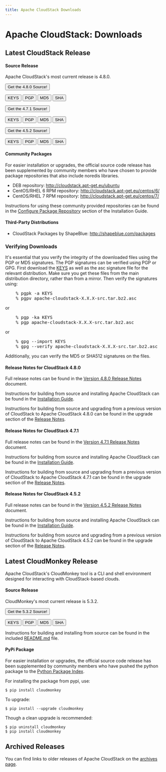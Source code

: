 ```yaml
---
title: Apache CloudStack Downloads
---
```


<div class="row">

<div class="col-lg-12">

<div class="page-header">

<h1 id="indicators">Apache CloudStack: Downloads</h1>

</div>

</div>

</div>

<div class="bs-example">

<div class="row">

<div class="col-lg-6">

<h2>Latest CloudStack Release</h2>

<h4>Source Release</h4>

<p>Apache CloudStack's most current release is 4.8.0.
</p>

<p>
<a href="http://www.apache.org/dyn/closer.lua/cloudstack/releases/4.8.0/apache-cloudstack-4.8.0-src.tar.bz2"><button type="button" class="btn btn-primary btn-lg">Get the 4.8.0 Source!</button></a>

<a href="http://www.apache.org/dist/cloudstack/KEYS"><button type="button" class="btn btn-info btn-xs">KEYS</button></a>
<a href="http://www.apache.org/dist/cloudstack/releases/4.8.0/apache-cloudstack-4.8.0-src.tar.bz2.asc"><button type="button" class="btn btn-info btn-xs">PGP</button></a>
<a href="http://www.apache.org/dist/cloudstack/releases/4.8.0/apache-cloudstack-4.8.0-src.tar.bz2.md5"><button type="button" class="btn btn-info btn-xs">MD5</button></a>
<a href="http://www.apache.org/dist/cloudstack/releases/4.8.0/apache-cloudstack-4.8.0-src.tar.bz2.sha"><button type="button" class="btn btn-info btn-xs">SHA</button></a>

</p>

<p>
<a href="http://www.apache.org/dyn/closer.lua/cloudstack/releases/4.7.1/apache-cloudstack-4.7.1-src.tar.bz2"><button type="button" class="btn btn-primary btn-md">Get the 4.7.1 Source!</button></a>

<a href="http://www.apache.org/dist/cloudstack/KEYS"><button type="button" class="btn btn-info btn-xs">KEYS</button></a>
<a href="http://www.apache.org/dist/cloudstack/releases/4.7.1/apache-cloudstack-4.7.1-src.tar.bz2.asc"><button type="button" class="btn btn-info btn-xs">PGP</button></a>
<a href="http://www.apache.org/dist/cloudstack/releases/4.7.1/apache-cloudstack-4.7.1-src.tar.bz2.md5"><button type="button" class="btn btn-info btn-xs">MD5</button></a>
<a href="http://www.apache.org/dist/cloudstack/releases/4.7.1/apache-cloudstack-4.7.1-src.tar.bz2.sha"><button type="button" class="btn btn-info btn-xs">SHA</button></a>
</p>

<p>
<a href="http://www.apache.org/dyn/closer.lua/cloudstack/releases/4.5.2/apache-cloudstack-4.5.2-src.tar.bz2"><button type="button" class="btn btn-primary btn-md">Get the 4.5.2 Source!</button></a>

<a href="http://www.apache.org/dist/cloudstack/KEYS"><button type="button" class="btn btn-info btn-xs">KEYS</button></a>
<a href="http://www.apache.org/dist/cloudstack/releases/4.5.2/apache-cloudstack-4.5.2-src.tar.bz2.asc"><button type="button" class="btn btn-info btn-xs">PGP</button></a>
<a href="http://www.apache.org/dist/cloudstack/releases/4.5.2/apache-cloudstack-4.5.2-src.tar.bz2.md5"><button type="button" class="btn btn-info btn-xs">MD5</button></a>
<a href="http://www.apache.org/dist/cloudstack/releases/4.5.2/apache-cloudstack-4.5.2-src.tar.bz2.sha"><button type="button" class="btn btn-info btn-xs">SHA</button></a>
</p>


<h4>Community Packages</h4>

<p>For easier installation or upgrades, the official source code release has been supplemented by community members who have chosen to provide package repositories that also include noredis libraries.</p>

<ul>
    <li>DEB repository: <a href="http://cloudstack.apt-get.eu/ubuntu">http://cloudstack.apt-get.eu/ubuntu</a></li>
    <li>CentOS/RHEL 6 RPM repository: <a href="http://cloudstack.apt-get.eu/centos/6/">http://cloudstack.apt-get.eu/centos/6/</a></li>
    <li>CentOS/RHEL 7 RPM repository: <a href="http://cloudstack.apt-get.eu/centos/7/">http://cloudstack.apt-get.eu/centos/7/</a></li>
</ul>

<p>Instructions for using these community provided repositories can be found in the <a href="http://docs.cloudstack.apache.org/projects/cloudstack-installation/en/4.6/management-server/index.html#configure-package-repository">Configure Package Repository</a> section of the Installation Guide.</p>


<h4>Third-Party Distributions</h4>

<ul>
    <li>CloudStack Packages by ShapeBlue: <a href="http://shapeblue.com/packages/">http://shapeblue.com/packages</a></li>
</ul>


</div>

<div class="col-lg-6">

<div class="panel panel-default">

<div class="panel-heading">

<h3 class="panel-title">Verifying Downloads</h3>

</div>
              
<div class="panel-body">

<p>
It's essential that you verify the integrity of the downloaded files using the PGP or MD5 signatures.
The PGP signatures can be verified using PGP or GPG. First download the
<a href="https://dist.apache.org/repos/dist/release/cloudstack/KEYS">KEYS</a> as well as the asc
signature file for the relevant distribution. Make sure you get these files from the
main distribution directory, rather than from a mirror. Then verify the signatures using:
</p>
<pre>
    % pgpk -a KEYS
    % pgpv apache-cloudstack-X.X.X-src.tar.bz2.asc
</pre>
<p>or</p>
<pre>
    % pgp -ka KEYS
    % pgp apache-cloudstack-X.X.X-src.tar.bz2.asc
</pre>
<p>or</p>
<pre>
    % gpg --import KEYS
    % gpg --verify apache-cloudstack-X.X.X-src.tar.bz2.asc
</pre>
<p>
Additionally, you can verify the MD5 or SHA512 signatures on the files.
</p>

</div>
</div>
</div>
</div>
</div>
                

<h4>Release Notes for CloudStack 4.8.0</h4>

<p>Full release notes can be found in the <a href="http://docs.cloudstack.apache.org/projects/cloudstack-release-notes/en/4.8.0/">Version 4.8.0 Release Notes</a> document.</p>

<p>Instructions for building from source and installing Apache CloudStack can be found in the <a href="http://docs.cloudstack.apache.org/projects/cloudstack-installation/en/4.8/">Installation Guide</a>.</p>

<p>Instructions for building from source and upgrading from a previous version of CloudStack to Apache CloudStack 4.8.0 can be found in the upgrade section of the <a href="http://docs.cloudstack.apache.org/projects/cloudstack-release-notes/en/4.8.0/">Release Notes</a>.</p>


<h4>Release Notes for CloudStack 4.7.1</h4>

<p>Full release notes can be found in the <a href="http://docs.cloudstack.apache.org/projects/cloudstack-release-notes/en/4.7.0/">Version 4.7.1 Release Notes</a> document.</p>

<p>Instructions for building from source and installing Apache CloudStack can be found in the <a href="http://docs.cloudstack.apache.org/projects/cloudstack-installation/en/4.7/">Installation Guide</a>.</p>

<p>Instructions for building from source and upgrading from a previous version of CloudStack to Apache CloudStack 4.7.1 can be found in the upgrade section of the <a href="http://docs.cloudstack.apache.org/projects/cloudstack-release-notes/en/4.7.0/">Release Notes</a>.</p>


<h4>Release Notes for CloudStack 4.5.2</h4>

<p>Full release notes can be found in the <a href="http://docs.cloudstack.apache.org/projects/cloudstack-release-notes/en/4.5.2/">Version 4.5.2 Release Notes</a> document.</p>

<p>Instructions for building from source and installing Apache CloudStack can be found in the <a href="http://docs.cloudstack.apache.org/projects/cloudstack-installation/en/4.5/">Installation Guide</a>.</p>

<p>Instructions for building from source and upgrading from a previous version of CloudStack to Apache CloudStack 4.5.2 can be found in the upgrade section of the <a href="http://docs.cloudstack.apache.org/projects/cloudstack-release-notes/en/4.5.2/">Release Notes</a>.</p>


<a name="cloudmonkey"></a>

<div class="row">

<div class="col-lg-12">

<div class="page-header">

<h2 id="indicators">Latest CloudMonkey Release</h2>

</div>

</div>

</div>

Apache CloudStack's CloudMonkey tool is a CLI and shell environment designed for interacting with CloudStack-based clouds.

#### Source Release

CloudMonkey's most current release is 5.3.2.

<p>
<a href="http://www.apache.org/dyn/closer.lua/cloudstack/releases/cloudmonkey-5.3.2/apache-cloudstack-cloudmonkey-5.3.2-src.tar.bz2"><button type="button" class="btn btn-primary btn-lg">Get the 5.3.2 Source!</button></a>

<a href="http://www.apache.org/dist/cloudstack/KEYS"><button type="button" class="btn btn-info btn-xs">KEYS</button></a>
<a href="http://www.apache.org/dist/cloudstack/releases/cloudmonkey-5.3.2/apache-cloudstack-cloudmonkey-5.3.2-src.tar.bz2.asc"><button type="button" class="btn btn-info btn-xs">PGP</button></a>
<a href="http://www.apache.org/dist/cloudstack/releases/cloudmonkey-5.3.2/apache-cloudstack-cloudmonkey-5.3.2-src.tar.bz2.md5"><button type="button" class="btn btn-info btn-xs">MD5</button></a>
<a href="http://www.apache.org/dist/cloudstack/releases/cloudmonkey-5.3.2/apache-cloudstack-cloudmonkey-5.3.2-src.tar.bz2.sha"><button type="button" class="btn btn-info btn-xs">SHA</button></a>

</p>

Instructions for building and installing from source can be found in the included [README.md](https://git-wip-us.apache.org/repos/asf?p=cloudstack-cloudmonkey.git;a=blob_plain;f=README.md) file.

#### PyPi Package

For easier installation or upgrades, the official source code release has been supplemented by community members who have pushed the python package to the [Python Package Index](https://pypi.python.org/pypi/cloudmonkey/).

For installing the package from pypi, use:

    $ pip install cloudmonkey

To upgrade:

    $ pip install --upgrade cloudmonkey

Though a clean upgrade is recommended:

    $ pip uninstall cloudmonkey
    $ pip install cloudmonkey


<a name="archives"></a>

<div class="row">

<div class="col-lg-12">

<div class="page-header">

<h2 id="indicators">Archived Releases</h2>

You can find links to older releases of Apache CloudStack on the <a href="archives.html">archives page</a>.
